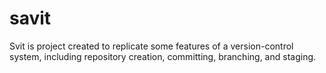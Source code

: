# savit
Svit is project created to replicate some features of a version-control system, including repository creation, committing, branching, and staging.
